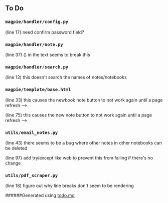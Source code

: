## To Do
### ``magpie/handler/config.py``
(line 17) need confirm password field?


### ``magpie/handler/note.py``
(line 37) () in the text seems to break this


### ``magpie/handler/search.py``
(line 13) this doesn't search the names of notes/notebooks


### ``magpie/template/base.html``
(line 33) this causes the newbook note button to not work again until a page refresh -->

(line 75) this causes the new note button to not work again until a page refresh -->


### ``utils/email_notes.py``
(line 43) there seems to be a bug where other notes in other notebooks can be deleted

(line 97) add try/except like web to prevent this from failing if there's no change


### ``utils/pdf_scraper.py``
(line 18) figure out why line breaks don't seem to be rendering

######Generated using [todo.md](https://github.com/charlesthomas/todo.md)
